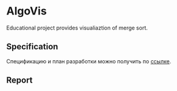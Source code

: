 # AlgoVis
Educational project provides visualiaztion of merge sort.

## Specification
Спецификацию и план разработки можно получить по [ссылке](https://github.com/Awethon/AlgoVis/blob/master/Spetsifikatsia.docx).

## Report

